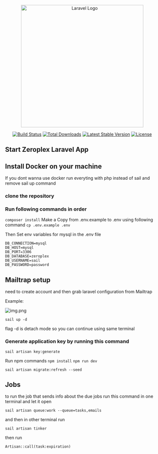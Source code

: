 <p align="center"><a href="https://laravel.com" target="_blank"><img src="https://raw.githubusercontent.com/laravel/art/master/logo-lockup/5%20SVG/2%20CMYK/1%20Full%20Color/laravel-logolockup-cmyk-red.svg" width="400" alt="Laravel Logo"></a></p>

<p align="center">
<a href="https://github.com/laravel/framework/actions"><img src="https://github.com/laravel/framework/workflows/tests/badge.svg" alt="Build Status"></a>
<a href="https://packagist.org/packages/laravel/framework"><img src="https://img.shields.io/packagist/dt/laravel/framework" alt="Total Downloads"></a>
<a href="https://packagist.org/packages/laravel/framework"><img src="https://img.shields.io/packagist/v/laravel/framework" alt="Latest Stable Version"></a>
<a href="https://packagist.org/packages/laravel/framework"><img src="https://img.shields.io/packagist/l/laravel/framework" alt="License"></a>
</p>

## Start Zeroplex Laravel App

## Install Docker on your machine
If you dont wanna use docker run everyting with php instead of sail and remove sail up command
### clone the repository

### Run following commands in order

```composer install```
Make a Copy from .env.example to .env using following command
```cp .env.example .env```

Then Set env variables for mysql in the .env file 

```
DB_CONNECTION=mysql
DB_HOST=mysql
DB_PORT=3306
DB_DATABASE=zeroplex
DB_USERNAME=sail
DB_PASSWORD=password
```
## Mailtrap setup
need to create account and then grab laravel configuration from Mailtrap

Example:

![img.png](img.png)

```sail up -d```

flag -d is detach mode so you can continue using same terminal


### Generate application key by running this command
```sail artisan key:generate```


Run npm commands 
```npm install```
```npm run dev```


```sail artisan migrate:refresh --seed```


## Jobs

to run the job that sends info about the due jobs 
run this command in one terminal and let it open

```sail artisan queue:work --queue=tasks,emails```

and then in other terminal run 

```sail artisan tinker```

then run 

```Artisan::call(task:expiration)```








